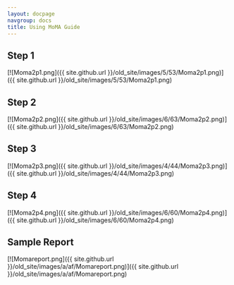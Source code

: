 ```yaml
---
layout: docpage
navgroup: docs
title: Using MoMA Guide
---
```


Step 1
------

[![Moma2p1.png]({{ site.github.url }}/old_site/images/5/53/Moma2p1.png)]({{ site.github.url }}/old_site/images/5/53/Moma2p1.png)

Step 2
------

[![Moma2p2.png]({{ site.github.url }}/old_site/images/6/63/Moma2p2.png)]({{ site.github.url }}/old_site/images/6/63/Moma2p2.png)

Step 3
------

[![Moma2p3.png]({{ site.github.url }}/old_site/images/4/44/Moma2p3.png)]({{ site.github.url }}/old_site/images/4/44/Moma2p3.png)

Step 4
------

[![Moma2p4.png]({{ site.github.url }}/old_site/images/6/60/Moma2p4.png)]({{ site.github.url }}/old_site/images/6/60/Moma2p4.png)

Sample Report
-------------

[![Momareport.png]({{ site.github.url }}/old_site/images/a/af/Momareport.png)]({{ site.github.url }}/old_site/images/a/af/Momareport.png)

